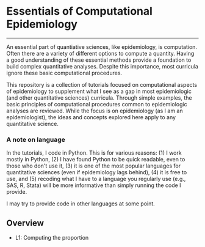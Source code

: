 # Essentials of Computational Epidemiology

---------------------------------------

An essential part of quantiative sciences, like epidemiology, is computation. Often there are a variety of different
options to compute a quantity. Having a good understanding of these essential methods provide a foundation to build
complex quantitative analyses. Despite this importance, most curricula ignore these basic computational procedures.

This repository is a collection of tutorials focused on computational aspects of epidemiology to supplement what I see
as a gap in most epidemiologic (and other quantitative sciences) curricula. Through simple examples,
the basic principles of computational procedures common to epidemiologic analyses are reviewed. While the focus is
on epidemiology (as I am an epidemiologist), the ideas and concepts explored here apply to any quantitative science.

### A note on language

In the tutorials, I code in Python. This is for various reasons: (1) I work mostly in Python, (2) I have
found Python to be quick readable, even to those who don't use it, (3) it is one of the most popular languages for
quantitative sciences (even if epidemiology lags behind), (4) it is free to use, and (5) recoding what I have to a
language you regularly use (e.g., SAS, R, Stata) will be more informative than simply running the code I provide.

I may try to provide code in other languages at some point.


## Overview

- L1: Computing the proportion
